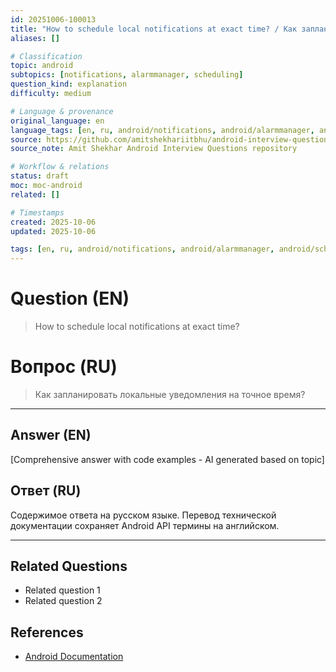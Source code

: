 ```yaml
---
id: 20251006-100013
title: "How to schedule local notifications at exact time? / Как запланировать локальные уведомления на точное время?"
aliases: []

# Classification
topic: android
subtopics: [notifications, alarmmanager, scheduling]
question_kind: explanation
difficulty: medium

# Language & provenance
original_language: en
language_tags: [en, ru, android/notifications, android/alarmmanager, android/scheduling, difficulty/medium]
source: https://github.com/amitshekhariitbhu/android-interview-questions
source_note: Amit Shekhar Android Interview Questions repository

# Workflow & relations
status: draft
moc: moc-android
related: []

# Timestamps
created: 2025-10-06
updated: 2025-10-06

tags: [en, ru, android/notifications, android/alarmmanager, android/scheduling, difficulty/medium]
---
```

# Question (EN)
> How to schedule local notifications at exact time?
# Вопрос (RU)
> Как запланировать локальные уведомления на точное время?

---

## Answer (EN)

[Comprehensive answer with code examples - AI generated based on topic]

## Ответ (RU)


Содержимое ответа на русском языке. Перевод технической документации сохраняет Android API термины на английском.


---

## Related Questions
- Related question 1
- Related question 2

## References
- [Android Documentation](https://developer.android.com)
